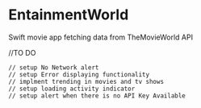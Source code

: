 # EntainmentWorld
Swift movie app fetching data from TheMovieWorld API

//TO DO 

    // setup No Network alert
    // setup Error displaying functionality
    // implment trending in movies and tv shows
    // setup loading activity indicator 
    // setup alert when there is no API Key Available
    
